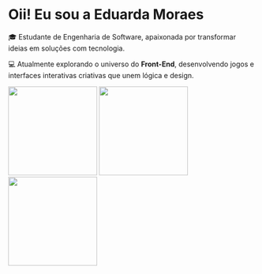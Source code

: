 # Oii! Eu sou a Eduarda Moraes

🎓 Estudante de Engenharia de Software, apaixonada por transformar ideias em soluções com tecnologia.

💻 Atualmente explorando o universo do **Front-End**, desenvolvendo jogos e interfaces interativas criativas que unem lógica e design.

<div>
  <img height="180em" src="https://github-readme-stats.vercel.app/api?username=moraeseduardaa&show_icons=true&theme=outrun&count_private=true&bg_color=00000000"/>
  <img height="180em" src="https://github-readme-stats.vercel.app/api?username=moraeseduardaa&show_icons=true&count_private=true&title_color=ff1aff&text_color=8080ff&icon_color=ffcc00&bg_color=00000000&border_color=00000000&border_color=aaaaaa"/>


  
  <img height="180em" src="https://github-readme-stats.vercel.app/api/top-langs/?username=moraeseduardaa&layout=compact&langs_count=16&theme=dracula&bg_color=00000000"/>
</div>






